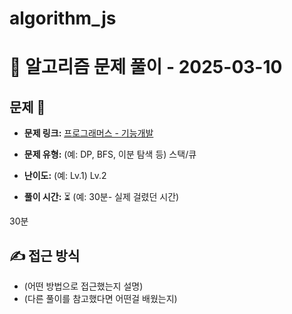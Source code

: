 # algorithm_js

# 📝 알고리즘 문제 풀이 - 2025-03-10

## 문제 📖

- **문제 링크:** [프로그래머스 - 기능개발](https://school.programmers.co.kr/learn/courses/30/lessons/42586?language=javascript)

- **문제 유형:** (예: DP, BFS, 이분 탐색 등)
스택/큐

- **난이도:** (예: Lv.1)
Lv.2

- **풀이 시간:** ⏳ (예: 30분- 실제 걸렸던 시간) 

30분

## ✍ 접근 방식

- (어떤 방법으로 접근했는지 설명)
- (다른 풀이를 참고했다면 어떤걸 배웠는지)
